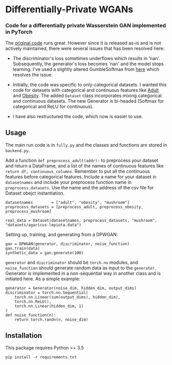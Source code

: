 # Differentially-Private WGANs


### Code for a differentially private Wasserstein GAN implemented in PyTorch


The [original code](https://github.com/civisanalytics/dpwgan) runs great. However since it is released as-is and is not actively maintained, there were several issues that has been resolved here:

* The discriminator's loss sometimes underflows which results in 'nan'. Subsequently, the generator's loss becomes 'nan' and the model stops learning. I've used a slightly altered GumbleSoftmax from [here](https://gist.github.com/GongXinyuu/3536da55639bd9bfdd5a905ebf3ab88e) which resolves the issue. 

* Initially, the code was specific to only-categorical datasets. I wanted this code for datasets with categorical and continuous features like [Adult](https://archive.ics.uci.edu/dataset/20/census+income) and [Obesity](https://archive.ics.uci.edu/dataset/544/estimation+of+obesity+levels+based+on+eating+habits+and+physical+condition). The added ```Dataset``` class incorporates mixing categorical and continuous datasets. The new Generator is bi-headed (Softmax for categorical and ReLU for continuous). 

* I have also restructured the code, which now is easier to use. 


## Usage

The main run code is in ```fully.py``` and the classes and functions are stored in ```backend.py```.

Add a function ```def preprocess_adult(addr):``` to preprocess your dataset and return a DataFrame, and a list of the names of continuous features like ```return df, continuous_columns```. 
Remember to put all the continuous features before categorical features. 
Include a name for your dataset in ```datasetnames``` and include your preprocess function name in ```preprocess_datasets```. Use the name and the address of the csv file for Dataset obejct instantiation.

```
datasetnames        = ["adult", "obesity", "mushroom"]
preprocess_datasets = [preprocess_adult, preprocess_obesity, preprocess_mushroom]

real_data = Dataset(datasetnames, preprocess_datasets, "mushroom", "datasets/agaricus-lepiota.data")
```

Setting up, training, and generating from a DPWGAN:

```
gan = DPWGAN(generator, discriminator, noise_function)
gan.train(data)
synthetic_data = gan.generate(100)
```

`generator` and `discriminator` should be `torch.nn` modules, and
`noise_function` should generate random data as input to the `generator`. Generator is implemented in a non-sequential way in another class and is initiated here.
As a simple example:

```
generator = Generator(noise_dim, hidden_dim, output_dims)
discriminator = torch.nn.Sequential(
    torch.nn.Linear(sum(output_dims), hidden_dim),
    torch.nn.ReLU(),
    torch.nn.Linear(hidden_dim, 1)
)
def noise_function(n):
    return torch.randn(n, noise_dim)
```


## Installation

This package requires Python >= 3.5
```
pip install -r requirements.txt
```


